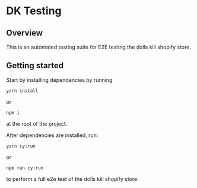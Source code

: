 # DK Testing

## Overview
This is an automated testing suite for E2E testing the dolls kill shopify store.

## Getting started
Start by installing dependencies by running 
```
yarn install 
```
or 
```
npm i
```
at the root of the project.

After dependencies are installed, run:
```
yarn cy:run
```
or 
```
npm run cy:run
```

to perform a full e2e test of the dolls kill shopify store.